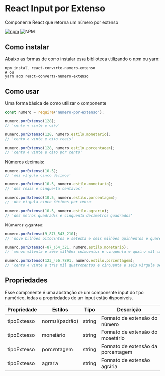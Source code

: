 # React Input por Extenso

Componente React que retorna um número por extenso

[![npm](https://img.shields.io/npm/v/react-converte-numero-extenso)](https://www.npmjs.com/package/react-converte-numero-extenso) ![NPM](https://img.shields.io/npm/l/react-converte-numero-extenso)

## Como instalar

Abaixo as formas de como instalar essa biblioteca utilizando o npm ou yarn:

```
npm install react-converte-numero-extenso
# ou
yarn add react-converte-numero-extenso
```

## Como usar

Uma forma básica de como utilizar o componente

```js
const numero = require("numero-por-extenso");
```

```js
numero.porExtenso(128);
// 'cento e vinte e oito'

numero.porExtenso(128, numero.estilo.monetario);
// 'cento e vinte e oito reais'

numero.porExtenso(128, numero.estilo.porcentagem);
// 'cento e vinte e oito por cento'
```

Números decimais:

```js
numero.porExtenso(10.5);
// 'dez vírgula cinco décimos'

numero.porExtenso(10.5, numero.estilo.monetario);
// 'dez reais e cinquenta centavos'

numero.porExtenso(10.5, numero.estilo.porcentagem);
// 'dez vírgula cinco décimos por cento'

numero.porExtenso(10.5, numero.estilo.agrario);
// 'dez metros quadrados e cinquenta decímetros quadrados'
```

Números gigantes:

```js
numero.porExtenso(9_876_543_210);
// 'nove bilhões oitocentos e setenta e seis milhões quinhentos e quarenta e três mil duzentos e dez'

numero.porExtenso(-87_654_321, numero.estilo.monetario);
// 'menos oitenta e sete milhões seiscentos e cinquenta e quatro mil trezentos e vinte e um reais'

numero.porExtenso(123_456.7891, numero.estilo.porcentagem);
// 'cento e vinte e três mil quatrocentos e cinquenta e seis vírgula sete mil oitocentos e noventa e um décimos de milésimo por cento'
```

## Propriedades

Esse componente é uma abstração de um componente input do tipo numérico, todas a propriedades de um input estão disponíveis.

| Propriedade | Estilos        | Tipo   | Descrição                          |
| ----------- | -------------- | ------ | ---------------------------------- |
| tipoExtenso | normal(padrão) | string | Formato de extensão do número      |
| tipoExtenso | monetário      | string | Formato de extensão do monetário   |
| tipoExtenso | porcentagem    | string | Formato de extensão da porcentagem |
| tipoExtenso | agraria        | string | Formato de extensão agrária        |
